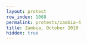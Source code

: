 ```yaml
---
layout: protest
row_index: 1068
permalink: protests/zambia-4
title: Zambia, October 2010
hidden: true
---
```

